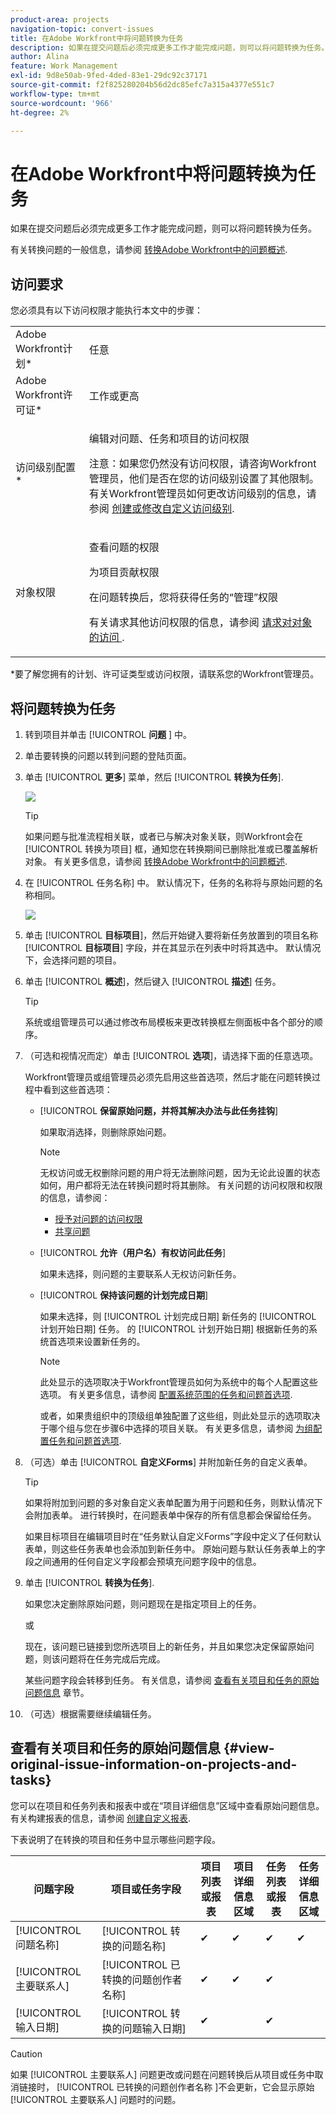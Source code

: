 ```yaml
---
product-area: projects
navigation-topic: convert-issues
title: 在Adobe Workfront中将问题转换为任务
description: 如果在提交问题后必须完成更多工作才能完成问题，则可以将问题转换为任务。
author: Alina
feature: Work Management
exl-id: 9d8e50ab-9fed-4ded-83e1-29dc92c37171
source-git-commit: f2f825280204b56d2dc85efc7a315a4377e551c7
workflow-type: tm+mt
source-wordcount: '966'
ht-degree: 2%

---
```


# 在Adobe Workfront中将问题转换为任务

如果在提交问题后必须完成更多工作才能完成问题，则可以将问题转换为任务。

有关转换问题的一般信息，请参阅 [转换Adobe Workfront中的问题概述](../../../manage-work/issues/convert-issues/convert-issues.md).

## 访问要求

您必须具有以下访问权限才能执行本文中的步骤：

<table style="table-layout:auto"> 
 <col> 
 <col> 
 <tbody> 
  <tr> 
   <td role="rowheader">Adobe Workfront计划*</td> 
   <td> <p>任意</p> </td> 
  </tr> 
  <tr> 
   <td role="rowheader">Adobe Workfront许可证*</td> 
   <td> <p>工作或更高</p> </td> 
  </tr> 
  <tr> 
   <td role="rowheader">访问级别配置*</td> 
   <td> <p>编辑对问题、任务和项目的访问权限</p> <p>注意：如果您仍然没有访问权限，请咨询Workfront管理员，他们是否在您的访问级别设置了其他限制。 有关Workfront管理员如何更改访问级别的信息，请参阅 <a href="../../../administration-and-setup/add-users/configure-and-grant-access/create-modify-access-levels.md" class="MCXref xref">创建或修改自定义访问级别</a>.</p> </td> 
  </tr> 
  <tr> 
   <td role="rowheader">对象权限</td> 
   <td> <p>查看问题的权限</p> <p>为项目贡献权限</p> <p>在问题转换后，您将获得任务的“管理”权限</p> <p>有关请求其他访问权限的信息，请参阅 <a href="../../../workfront-basics/grant-and-request-access-to-objects/request-access.md" class="MCXref xref">请求对对象的访问 </a>.</p> </td> 
  </tr> 
 </tbody> 
</table>

*要了解您拥有的计划、许可证类型或访问权限，请联系您的Workfront管理员。

## 将问题转换为任务

1. 转到项目并单击 [!UICONTROL **问题** ] 中。
1. 单击要转换的问题以转到问题的登陆页面。
1. 单击 [!UICONTROL **更多**] 菜单，然后 [!UICONTROL **转换为任务**].

   ![](assets/qs-issue-more-menu-highlighted-350x469.png)

   >[!TIP]
   >
   >如果问题与批准流程相关联，或者已与解决对象关联，则Workfront会在 [!UICONTROL 转换为项目] 框，通知您在转换期间已删除批准或已覆盖解析对象。 有关更多信息，请参阅 [转换Adobe Workfront中的问题概述](../../../manage-work/issues/convert-issues/convert-issues.md).

1. 在 [!UICONTROL 任务名称] 中。 默认情况下，任务的名称将与原始问题的名称相同。

   ![](assets/convert-to-task-box-nwe.png)

1. 单击 [!UICONTROL **目标项目**]，然后开始键入要将新任务放置到的项目名称 [!UICONTROL **目标项目**] 字段，并在其显示在列表中时将其选中。 默认情况下，会选择问题的项目。

1. 单击 [!UICONTROL **概述**]，然后键入 [!UICONTROL **描述**] 任务。

   >[!TIP]
   >
   >   系统或组管理员可以通过修改布局模板来更改转换框左侧面板中各个部分的顺序。

1. （可选和视情况而定）单击 [!UICONTROL **选项**]，请选择下面的任意选项。

   Workfront管理员或组管理员必须先启用这些首选项，然后才能在问题转换过程中看到这些首选项：

   * [!UICONTROL **保留原始问题，并将其解决办法与此任务挂钩**]

      如果取消选择，则删除原始问题。

      >[!NOTE]
      >
      >无权访问或无权删除问题的用户将无法删除问题，因为无论此设置的状态如何，用户都将无法在转换问题时将其删除。 有关问题的访问权限和权限的信息，请参阅：
      >   
      >   * [授予对问题的访问权限](../../../administration-and-setup/add-users/configure-and-grant-access/grant-access-issues.md)
      >   * [共享问题](../../../workfront-basics/grant-and-request-access-to-objects/share-an-issue.md)


   * [!UICONTROL **允许（用户名）有权访问此任务**]

      如果未选择，则问题的主要联系人无权访问新任务。

   * [!UICONTROL **保持该问题的计划完成日期**]

      如果未选择，则 [!UICONTROL 计划完成日期] 新任务的 [!UICONTROL 计划开始日期] 任务。 的 [!UICONTROL 计划开始日期] 根据新任务的系统首选项来设置新任务的。

      >[!NOTE]
      >
      >
      >此处显示的选项取决于Workfront管理员如何为系统中的每个人配置这些选项。 有关更多信息，请参阅 [配置系统范围的任务和问题首选项](../../../administration-and-setup/set-up-workfront/configure-system-defaults/set-task-issue-preferences.md).
      >
      >或者，如果贵组织中的顶级组单独配置了这些组，则此处显示的选项取决于哪个组与您在步骤6中选择的项目关联。 有关更多信息，请参阅 [为组配置任务和问题首选项](../../../administration-and-setup/manage-groups/create-and-manage-groups/configure-task-issue-preferences-group.md).

1. （可选）单击 [!UICONTROL **自定义Forms**] 并附加新任务的自定义表单。

   >[!TIP]
   >
   >如果将附加到问题的多对象自定义表单配置为用于问题和任务，则默认情况下会附加表单。 进行转换时，在问题表单中保存的所有信息都会保留给任务。
   >
   >如果目标项目在编辑项目时在“任务默认自定义Forms”字段中定义了任何默认表单，则这些任务表单也会添加到新任务中。 原始问题与默认任务表单上的字段之间通用的任何自定义字段都会预填充问题字段中的信息。

1. 单击 [!UICONTROL **转换为任务**].

   如果您决定删除原始问题，则问题现在是指定项目上的任务。

   或

   现在，该问题已链接到您所选项目上的新任务，并且如果您决定保留原始问题，则该问题将在任务完成后完成。

   某些问题字段会转移到任务。 有关信息，请参阅 [查看有关项目和任务的原始问题信息](#view-original-issue-information-on-projects-and-tasks) 章节。

1. （可选）根据需要继续编辑任务。

## 查看有关项目和任务的原始问题信息 {#view-original-issue-information-on-projects-and-tasks}

您可以在项目和任务列表和报表中或在“项目详细信息”区域中查看原始问题信息。 有关构建报表的信息，请参阅 [创建自定义报表](../../../reports-and-dashboards/reports/creating-and-managing-reports/create-custom-report.md).

下表说明了在转换的项目和任务中显示哪些问题字段。

| 问题字段 | 项目或任务字段 | 项目列表或报表 | 项目详细信息区域 | 任务列表或报表 | 任务详细信息区域 |
|---|---|---|---|---|---|
| [!UICONTROL 问题名称] | [!UICONTROL 转换的问题名称] | ✔ | ✔ | ✔ | ✔ |
| [!UICONTROL 主要联系人] | [!UICONTROL 已转换的问题创作者名称] | ✔ | ✔ | ✔ |
| [!UICONTROL 输入日期] | [!UICONTROL 转换的问题输入日期] | ✔ |  | ✔ |


>[!CAUTION]
>
>如果 [!UICONTROL 主要联系人] 问题更改或问题在问题转换后从项目或任务中取消链接时， [!UICONTROL 已转换的问题创作者名称 ]不会更新，它会显示原始 [!UICONTROL 主要联系人] 问题时的问题。

